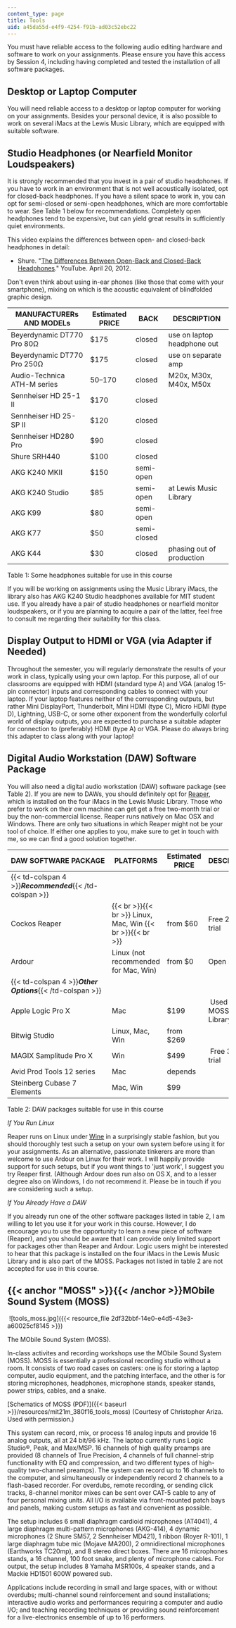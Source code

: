 ```yaml
---
content_type: page
title: Tools
uid: a45da55d-e4f9-4254-f91b-ad03c52ebc22
---
```


You must have reliable access to the following audio editing hardware and software to work on your assignments. Please ensure you have this access by Session 4, including having completed and tested the installation of all software packages.

Desktop or Laptop Computer
--------------------------

You will need reliable access to a desktop or laptop computer for working on your assignments. Besides your personal device, it is also possible to work on several iMacs at the Lewis Music Library, which are equipped with suitable software.

Studio Headphones (or Nearfield Monitor Loudspeakers)
-----------------------------------------------------

It is strongly recommended that you invest in a pair of studio headphones. If you have to work in an environment that is not well acoustically isolated, opt for closed-back headphones. If you have a silent space to work in, you can opt for semi-closed or semi-open headphones, which are more comfortable to wear. See Table 1 below for recommendations. Completely open headphones tend to be expensive, but can yield great results in sufficiently quiet environments.

This video explains the differences between open- and closed-back headphones in detail:

*   Shure. "[The Differences Between Open-Back and Closed-Back Headphones](http://www.youtube.com/watch?v=oqsyaHlZ6ro)." YouTube. April 20, 2012.

Don't even think about using in-ear phones (like those that come with your smartphone), mixing on which is the acoustic equivalent of blindfolded graphic design.

| MANUFACTURERs AND MODELs | Estimated PRICE | BACK | DESCRIPTION |
| --- | --- | --- | --- |
| Beyerdynamic DT770 Pro 80Ω | $175 | closed | use on laptop headphone out |
| Beyerdynamic DT770 Pro 250Ω | $175 | closed | use on separate amp |
| Audio-Technica ATH-M series | $50–$170 | closed | M20x, M30x, M40x, M50x |
| Sennheiser HD 25-1 II | $170 | closed | &nbsp; |
| Sennheiser HD 25-SP II | $120 | closed | &nbsp; |
| Sennheiser HD280 Pro | $90 | closed | &nbsp; |
| Shure SRH440 | $100 | closed | &nbsp; |
| AKG K240 MKII | $150 | semi-open | &nbsp; |
| AKG K240 Studio | $85 | semi-open | at Lewis Music Library |
| AKG K99 | $80 | semi-open | &nbsp; |
| AKG K77 | $50 | semi-closed | &nbsp; |
| AKG K44 | $30 | closed | phasing out of production 

Table 1: Some headphones suitable for use in this course

If you will be working on assignments using the Music Library iMacs, the library also has AKG K240 Studio headphones available for MIT student use. If you already have a pair of studio headphones or nearfield monitor loudspeakers, or if you are planning to acquire a pair of the latter, feel free to consult me regarding their suitability for this class.

Display Output to HDMI or VGA (via Adapter if Needed)
-----------------------------------------------------

Throughout the semester, you will regularly demonstrate the results of your work in class, typically using your own laptop. For this purpose, all of our classrooms are equipped with HDMI (standard type A) and VGA (analog 15-pin connector) inputs and corresponding cables to connect with your laptop. If your laptop features neither of the corresponding outputs, but rather Mini DisplayPort, Thunderbolt, Mini HDMI (type C), Micro HDMI (type D), Lightning, USB-C, or some other exponent from the wonderfully colorful world of display outputs, you are expected to purchase a suitable adapter for connection to (preferably) HDMI (type A) or VGA. Please do always bring this adapter to class along with your laptop!

Digital Audio Workstation (DAW) Software Package
------------------------------------------------

You will also need a digital audio workstation (DAW) software package (see Table 2). If you are new to DAWs, you should definitely opt for [Reaper](http://reaper.fm/), which is installed on the four iMacs in the Lewis Music Library. Those who prefer to work on their own machine can get get a free two-month trial or buy the non-commercial license. Reaper runs natively on Mac OSX and Windows. There are only two situations in which Reaper might not be your tool of choice. If either one applies to you, make sure to get in touch with me, so we can find a good solution together.

| DAW SOFTWARE PACKAGE | PLATFORMS | Estimated PRICE | DESCRIPTION |
| --- | --- | --- | --- |
| {{< td-colspan 4 >}}_**Recommended**_{{< /td-colspan >}} ||||
| Cockos Reaper |  {{< br >}}{{< br >}} Linux, Mac, Win {{< br >}}{{< br >}}  | from $60 | Free 2-month trial |
| Ardour | Linux (not recommended for Mac, Win) | from $0 | Open source |
| {{< td-colspan 4 >}}_**Other Options**_{{< /td-colspan >}} ||||
| Apple Logic Pro X | Mac | $199 |  Used in MOSS, Music Library |
| Bitwig Studio | Linux, Mac, Win | from $269 | &nbsp; |
| MAGIX Samplitude Pro X | Win | $499 |  Free 30-day trial |
| Avid Prod Tools 12 series | Mac | depends | &nbsp; |
| Steinberg Cubase 7 Elements | Mac, Win | $99 |   

Table 2: DAW packages suitable for use in this course

_If You Run Linux_

Reaper runs on Linux under [Wine](https://www.winehq.org/) in a surprisingly stable fashion, but you should thoroughly test such a setup on your own system before using it for your assignments. As an alternative, passionate tinkerers are more than welcome to use Ardour on Linux for their work. I will happily provide support for such setups, but if you want things to 'just work', I suggest you try Reaper first. (Although Ardour does run also on OS X, and to a lesser degree also on Windows, I do not recommend it. Please be in touch if you are considering such a setup.

_If You Already Have a DAW_

If you already run one of the other software packages listed in table 2, I am willing to let you use it for your work in this course. However, I do encourage you to use the opportunity to learn a new piece of software (Reaper), and you should be aware that I can provide only limited support for packages other than Reaper and Ardour. Logic users might be interested to hear that this package is installed on the four iMacs in the Lewis Music Library and is also part of the MOSS. Packages not listed in table 2 are not accepted for use in this course.

{{< anchor "MOSS" >}}{{< /anchor >}}MObile Sound System (MOSS)
--------------------------------------------------------------

 ![tools_moss.jpg]({{< resource_file 2df32bbf-14e0-e4d5-43e3-a60025cf8145 >}})

The MObile Sound System (MOSS).

In-class activites and recording workshops use the MObile Sound System (MOSS). MOSS is essentially a professional recording studio without a room. It consists of two road cases on casters: one is for storing a laptop computer, audio equipment, and the patching interface, and the other is for storing microphones, headphones, microphone stands, speaker stands, power strips, cables, and a snake.

[Schematics of MOSS (PDF)]({{< baseurl >}}/resources/mit21m_380f16_tools_moss) (Courtesy of Christopher Ariza. Used with permission.)

This system can record, mix, or process 16 analog inputs and provide 16 analog outputs, all at 24 bit/96 kHz. The laptop currently runs Logic Studio®, Peak, and Max/MSP. 16 channels of high quality preamps are provided (8 channels of True Precision, 4 channels of full channel-strip functionality with EQ and compression, and two different types of high-quality two-channel preamps). The system can record up to 16 channels to the computer, and simultaneously or independently record 2 channels to a flash-based recorder. For overdubs, remote recording, or sending click tracks, 8-channel monitor mixes can be sent over CAT-5 cable to any of four personal mixing units. All I/O is available via front-mounted patch bays and panels, making custom setups as fast and convenient as possible.

The setup includes 6 small diaphragm cardioid microphones (AT4041), 4 large diaphragm multi-pattern microphones (AKG-414), 4 dynamic microphones (2 Shure SM57, 2 Sennheiser MD421), 1 ribbon (Royer R-101), 1 large diaphragm tube mic (Mojave MA200), 2 omnidirectional microphones (Earthworks TC20mp), and 8 stereo direct boxes. There are 16 microphones stands, a 16 channel, 100 foot snake, and plenty of microphone cables. For output, the setup includes 8 Yamaha MSR100s, 4 speaker stands, and a Mackie HD1501 600W powered sub.

Applications include recording in small and large spaces, with or without overdubs; multi-channel sound reinforcement and sound installations; interactive audio works and performances requiring a computer and audio I/O; and teaching recording techniques or providing sound reinforcement for a live-electronics ensemble of up to 16 performers.